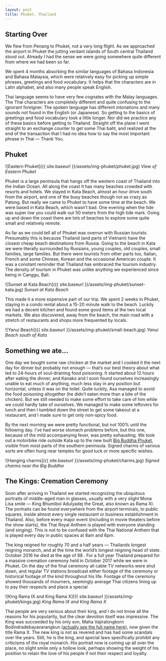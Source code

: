 ```yaml
---
layout: post
title: Phuket, Thailand
---
```



## Starting Over
We flew from Penang to Phuket, not a very long flight. As we approached the airport in Phuket the jutting verdant islands of South central Thailand stood out. Already I had the sense we were going somewhere quite different from where we had been so far.

We spent 4 months absorbing the similar languages of Bahasa Indonesia and Bahasa Malaysia, which were relatively easy for picking up simple phrases, greetings and food vocabulary. It helps that the characters are in Latin alphabet, and also many people speak English.

Thai language seems to have very few cognates with the Malay languages. The Thai characters are completely different and quite confusing to the ignorant foreigner. The spoken language has different intonations and many sounds not found in the English (or Japanese). So getting to the basics of greetings and food vocabulary took a little longer. Nor did we practice any of these basics before getting to Thailand. Straight off the plane I went straight to an exchange counter to get some Thai baht, and realized at the end of the transaction that I had no idea how to say the most important phrase in Thai — Thank You.


## Phuket

![Eastern Phuket]({{ site.baseurl }}/assets/img-phuket/phuket.jpg)
*View of Eastern Phuket*

Phuket is a large peninsula that hangs off the western coast of Thailand into the Indian Ocean. All along the coast It has many beaches crowded with resorts and hotels. We stayed in Kata Beach, almost an hour drive south from the airport, and one of the busy beaches though not as crazy as Patong. But really we came to Phuket to have some time at the beach. We were based in Kata Beach, which wasn’t bad. One evening when the tide was super low you could walk out 50 meters from the high tide mark. Going up and down the coast there are lots of beaches to explore some quite small and relatively remote.

As far as we could tell all of Phuket was overrun with Russian tourists. Presumably this is because Thailand (and parts of Vietnam) have the closest cheap beach destinations from Russia. Going to the beach in Kata we were literally surrounded by Russians, young couples, old couples, small families, large families. But there were tourists from other parts too, Italian, French and some Chinese, Korean and the occasional American couple. It was a constant reminder that Thailand has embraced the tourism industry. The density of tourism in Phuket was unlike anything we experienced since being in Canggu, Bali.

![Sunset at Kata Beach]({{ site.baseurl }}/assets/img-phuket/sunset-kata.jpg)
*Sunset at Kata Beach*

This made it a more expensive part of our trip. We spent 2 weeks in Phuket, staying in a condo rental about a 15-20 minute walk to the beach. Luckily we had a decent kitchen and found some good items at the two local markets. We also discovered, away from the beach, the main road with a stretch of restaurants and shops more frequented by locals.

![Yanui Beach]({{ site.baseurl }}/assets/img-phuket/small-beach.jpg)
*Yanui Beach south of Kata*


## Something we ate…
One day we bought some raw chicken at the market and I cooked it the next day for dinner but probably not enough — that’s our best theory about what led to 24-hours of soul-draining food poisoning. It started about 12 hours after eating the dinner, and Kanako and I soon found ourselves increasingly unable to eat much of anything, much less stay in any position but horizontal, unless it was on the toilet. Quite luckily, Asa managed to avoid the food poisoning altogether (he didn’t eaten more than a bite of the chicken). But we still needed to make some effort to take care of him while we could hardly take of ourselves. We managed to make some leftovers for lunch and then I tumbled down the street to get some takeout at a restaurant, and I made sure to get only non-spicy food.

By the next morning we were pretty functional, but not 100% until the following day. I’ve had worse stomach problems before, but this one, because of the mild accompanying fever, was pretty exhausting. We took out a motorbike ride outside Kata up to the new built [Big Buddha Phuket](http://www.phuket-big-buddha.com/), visible from most parts of the southern peninsula. Signed charms of various sorts are often hung near temples for good luck or more specific wishes.

![Hanging charms]({{ site.baseurl }}/assets/img-phuket/charms.jpg)
*Signed charms near the Big Buddha*

## The Kings: Cremation Ceremony
Soon after arriving in Thailand we started recognizing the ubiquitous portraits of middle-aged man in glasses, usually with a very slight Mona Lisa smile —  King Bhumibol Adulyadej the Great, also known as Rama XI. The portraits can be found everywhere from the airport terminals, to public squares, inside almost every single restaurant or business establishment in Thailand. Also, before every major event (including in movie theaters before the show starts), the Thai Royal Anthem is played with everyone standing (and singing). This is not to be confused with the Thai National Anthem that is played every day in public spaces at 8am and 6pm.

The king reigned for roughly 70 and a half years — Thailands longest reigning monarch, and at the time the world’s longest reigning head of state. October 2016 he died at the age of 88 . For a full year Thailand prepared for a massive cremation ceremony held in October 2017 while we were in Phuket. On the day of the final ceremony all cable TV networks were shut down, and regular TV stations broadcast either footage of the ceremony or historical footage of the kind throughout his life. Footage of the ceremony showed thousands of mourners, seemingly average Thai citizens lining up to pay their respects and place a special

![King Rama IX and King Rama X]({{ site.baseurl }}/assets/img-phuket/kings.jpg)
*King Rama IX and King Rama X*

Thai people are very serious about their king, and I do not know all the reasons for his popularity, but the clear devotion itself was impressive. The King was succeeded by his only son, Maha Vajiralongkorn Bodindradebayavarangkun ([actually see the full name here](https://www.wikiwand.com/en/Vajiralongkorn#/Heir_apparent_and_social_interest)), now given the title Rama X. The new king is not as revered and has had some scandals over the years. Still, he is the king, and special laws specifically prohibit any criticisms of the royal monarch. His portrait now is coming up all over the place, no slight smile only a hollow look, perhaps showing the weight of his position to retain the love of his people if not their respect and loyalty.
